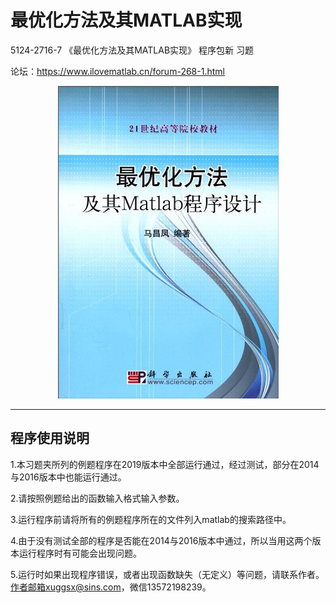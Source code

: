 # 最优化方法及其MATLAB实现

5124-2716-7 《最优化方法及其MATLAB实现》 程序包新 习题

论坛：https://www.ilovematlab.cn/forum-268-1.html

<p align="center">
  <img src="./imgs/opt_matlab.jpg"/>
</p>

---

## 程序使用说明

1.本习题夹所列的例题程序在2019版本中全部运行通过，经过测试，部分在2014与2016版本中也能运行通过。

2.请按照例题给出的函数输入格式输入参数。

3.运行程序前请将所有的例题程序所在的文件列入matlab的搜索路径中。

4.由于没有测试全部的程序是否能在2014与2016版本中通过，所以当用这两个版本运行程序时有可能会出现问题。

5.运行时如果出现程序错误，或者出现函数缺失（无定义）等问题，请联系作者。作者邮箱xuggsx@sins.com，微信13572198239。




